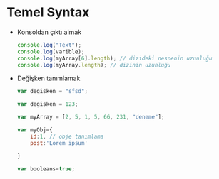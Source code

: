 # Temel Syntax

- Konsoldan çıktı almak
  ```js
  console.log("Text");
  console.log(varible);
  console.log(myArray[6].length); // dizideki nesnenin uzunluğu
  console.log(myArray.length); // dizinin uzunluğu

  ```

- Değişken tanımlamak

  ```js
  var degisken = "sfsd";

  var degisken = 123;

  var myArray = [2, 5, 1, 5, 66, 231, "deneme"];

  var myObj={
      id:1, // obje tanımlama
      post:'Lorem ipsum'

  }

  var booleans=true;
  ```
  
